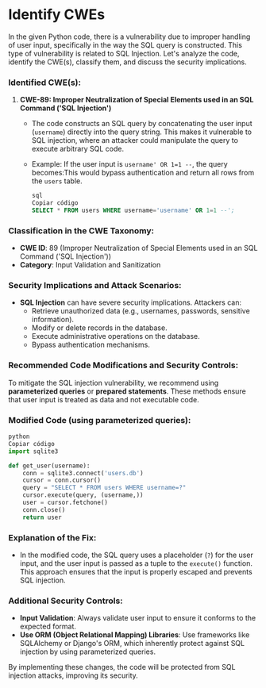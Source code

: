 # Identify CWEs

In the given Python code, there is a vulnerability due to improper handling of user input, specifically in the way the SQL query is constructed. This type of vulnerability is related to SQL Injection. Let's analyze the code, identify the CWE(s), classify them, and discuss the security implications.

### Identified CWE(s):

1. **CWE-89: Improper Neutralization of Special Elements used in an SQL Command ('SQL Injection')**
    - The code constructs an SQL query by concatenating the user input (`username`) directly into the query string. This makes it vulnerable to SQL injection, where an attacker could manipulate the query to execute arbitrary SQL code.
    - Example: If the user input is `username' OR 1=1 --`, the query becomes:This would bypass authentication and return all rows from the `users` table.
        
        ```sql
        sql
        Copiar código
        SELECT * FROM users WHERE username='username' OR 1=1 --';
        
        ```
        

### Classification in the CWE Taxonomy:

- **CWE ID**: 89 (Improper Neutralization of Special Elements used in an SQL Command ('SQL Injection'))
- **Category**: Input Validation and Sanitization

### Security Implications and Attack Scenarios:

- **SQL Injection** can have severe security implications. Attackers can:
    - Retrieve unauthorized data (e.g., usernames, passwords, sensitive information).
    - Modify or delete records in the database.
    - Execute administrative operations on the database.
    - Bypass authentication mechanisms.

### Recommended Code Modifications and Security Controls:

To mitigate the SQL injection vulnerability, we recommend using **parameterized queries** or **prepared statements**. These methods ensure that user input is treated as data and not executable code.

### Modified Code (using parameterized queries):

```python
python
Copiar código
import sqlite3

def get_user(username):
    conn = sqlite3.connect('users.db')
    cursor = conn.cursor()
    query = "SELECT * FROM users WHERE username=?"
    cursor.execute(query, (username,))
    user = cursor.fetchone()
    conn.close()
    return user

```

### Explanation of the Fix:

- In the modified code, the SQL query uses a placeholder (`?`) for the user input, and the user input is passed as a tuple to the `execute()` function. This approach ensures that the input is properly escaped and prevents SQL injection.

### Additional Security Controls:

- **Input Validation**: Always validate user input to ensure it conforms to the expected format.
- **Use ORM (Object Relational Mapping) Libraries**: Use frameworks like SQLAlchemy or Django's ORM, which inherently protect against SQL injection by using parameterized queries.

By implementing these changes, the code will be protected from SQL injection attacks, improving its security.